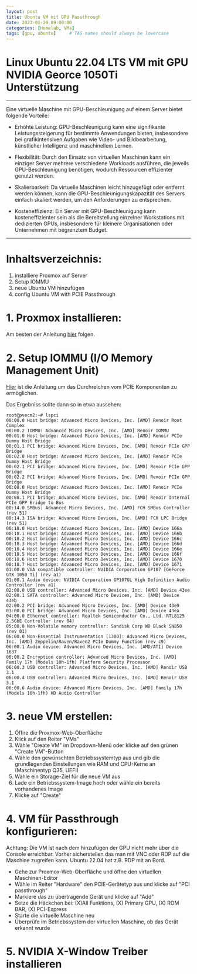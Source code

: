 ```yaml
---
layout: post
title: Ubuntu VM mit GPU Passthrough
date: 2023-01-29 09:00:00
categories: [Homelab, VMs]
tags: [gpu, ubuntu]     # TAG names should always be lowercase
---
```


# Linux Ubuntu 22.04 LTS VM mit GPU NVIDIA Georce 1050Ti Unterstützung 
---
Eine virtuelle Maschine mit GPU-Beschleunigung auf einem Server bietet folgende Vorteile:

- Erhöhte Leistung: GPU-Beschleunigung kann eine signifikante Leistungssteigerung für bestimmte Anwendungen bieten, insbesondere bei grafikintensiven Aufgaben wie Video- und Bildbearbeitung, künstlicher Intelligenz und maschinellem Lernen.

- Flexibilität: Durch den Einsatz von virtuellen Maschinen kann ein einziger Server mehrere verschiedene Workloads ausführen, die jeweils GPU-Beschleunigung benötigen, wodurch Ressourcen effizienter genutzt werden.

- Skalierbarkeit: Da virtuelle Maschinen leicht hinzugefügt oder entfernt werden können, kann die GPU-Beschleunigungskapazität des Servers einfach skaliert werden, um den Anforderungen zu entsprechen.

- Kosteneffizienz: Ein Server mit GPU-Beschleunigung kann kosteneffizienter sein als die Bereitstellung einzelner Workstations mit dedizierten GPUs, insbesondere für kleinere Organisationen oder Unternehmen mit begrenztem Budget.
---

# Inhaltsverzeichnis:

1. installiere Proxmox auf Server
2. Setup IOMMU
3. neue Ubuntu VM hinzufügen
4. config Ubuntu VM with PCIE Passthrough

# 1. Proxmox installieren:

Am besten der Anleitung [hier](https://www.proxmox.com/de/proxmox-ve/erste-schritte) folgen.


# 2. Setup IOMMU (I/O Memory Management Unit)

[Hier](https://pve.proxmox.com/wiki/Pci_passthrough) ist die Anleitung um das Durchreichen vom PCIE Komponenten zu ermöglichen.

Das Ergebniss sollte dann so in etwa aussehen:
```
root@pvecm2:~# lspci
00:00.0 Host bridge: Advanced Micro Devices, Inc. [AMD] Renoir Root Complex
00:00.2 IOMMU: Advanced Micro Devices, Inc. [AMD] Renoir IOMMU
00:01.0 Host bridge: Advanced Micro Devices, Inc. [AMD] Renoir PCIe Dummy Host Bridge
00:01.1 PCI bridge: Advanced Micro Devices, Inc. [AMD] Renoir PCIe GPP Bridge
00:02.0 Host bridge: Advanced Micro Devices, Inc. [AMD] Renoir PCIe Dummy Host Bridge
00:02.1 PCI bridge: Advanced Micro Devices, Inc. [AMD] Renoir PCIe GPP Bridge
00:02.2 PCI bridge: Advanced Micro Devices, Inc. [AMD] Renoir PCIe GPP Bridge
00:08.0 Host bridge: Advanced Micro Devices, Inc. [AMD] Renoir PCIe Dummy Host Bridge
00:08.1 PCI bridge: Advanced Micro Devices, Inc. [AMD] Renoir Internal PCIe GPP Bridge to Bus
00:14.0 SMBus: Advanced Micro Devices, Inc. [AMD] FCH SMBus Controller (rev 51)
00:14.3 ISA bridge: Advanced Micro Devices, Inc. [AMD] FCH LPC Bridge (rev 51)
00:18.0 Host bridge: Advanced Micro Devices, Inc. [AMD] Device 166a
00:18.1 Host bridge: Advanced Micro Devices, Inc. [AMD] Device 166b
00:18.2 Host bridge: Advanced Micro Devices, Inc. [AMD] Device 166c
00:18.3 Host bridge: Advanced Micro Devices, Inc. [AMD] Device 166d
00:18.4 Host bridge: Advanced Micro Devices, Inc. [AMD] Device 166e
00:18.5 Host bridge: Advanced Micro Devices, Inc. [AMD] Device 166f
00:18.6 Host bridge: Advanced Micro Devices, Inc. [AMD] Device 1670
00:18.7 Host bridge: Advanced Micro Devices, Inc. [AMD] Device 1671
01:00.0 VGA compatible controller: NVIDIA Corporation GP107 [GeForce GTX 1050 Ti] (rev a1)
01:00.1 Audio device: NVIDIA Corporation GP107GL High Definition Audio Controller (rev a1)
02:00.0 USB controller: Advanced Micro Devices, Inc. [AMD] Device 43ee
02:00.1 SATA controller: Advanced Micro Devices, Inc. [AMD] Device 43eb
02:00.2 PCI bridge: Advanced Micro Devices, Inc. [AMD] Device 43e9
03:00.0 PCI bridge: Advanced Micro Devices, Inc. [AMD] Device 43ea
04:00.0 Ethernet controller: Realtek Semiconductor Co., Ltd. RTL8125 2.5GbE Controller (rev 04)
05:00.0 Non-Volatile memory controller: Sandisk Corp WD Black SN850 (rev 01)
06:00.0 Non-Essential Instrumentation [1300]: Advanced Micro Devices, Inc. [AMD] Zeppelin/Raven/Raven2 PCIe Dummy Function (rev c9)
06:00.1 Audio device: Advanced Micro Devices, Inc. [AMD/ATI] Device 1637
06:00.2 Encryption controller: Advanced Micro Devices, Inc. [AMD] Family 17h (Models 10h-1fh) Platform Security Processor
06:00.3 USB controller: Advanced Micro Devices, Inc. [AMD] Renoir USB 3.1
06:00.4 USB controller: Advanced Micro Devices, Inc. [AMD] Renoir USB 3.1
06:00.6 Audio device: Advanced Micro Devices, Inc. [AMD] Family 17h (Models 10h-1fh) HD Audio Controller
```
# 3. neue VM erstellen:

1. Öffne die Proxmox-Web-Oberfläche
2. Klick auf den Reiter "VMs"
3. Wähle "Create VM" im Dropdown-Menü oder klicke auf den grünen "Create VM"-Button
4. Wähle den gewünschten Betriebssystemtyp aus und gib die grundlegenden Einstellungen wie RAM und CPU-Kerne an (Maschinentyp Q35, UEFI)
5. Wähle ein Storage-Ziel für die neue VM aus
6. Lade ein Betriebssystem-Image hoch oder wähle ein bereits vorhandenes Image
7. Klicke auf "Create"

# 4. VM für Passthrough konfigurieren:

Achtung: Die VM ist nach dem hinzufügen der GPU nicht mehr über die Console erreichbar. Vorher sicherstellen das man mit VNC oder RDP auf die Maschine zugreifen kann. Ubuntu 22.04 hat z.B. RDP mit an Bord.

- Gehe zur Proxmox-Web-Oberfläche und öffne den virtuellen  Maschinen-Editor
- Wähle im Reiter "Hardware" den PCIE-Gerätetyp aus und klicke auf "PCI passthrough"
- Markiere das zu übertragende Gerät und klicke auf "Add"
- Setze die Häckchen bei: (X)All Funktions, (X) Primary GPU, (X) ROM   BAR, (X) PCI-Express
- Starte die virtuelle Maschine neu
- Überprüfe im Betriebssystem der virtuellen Maschine, ob das Gerät erkannt wurde


# 5. NVIDIA X-Window Treiber installieren





